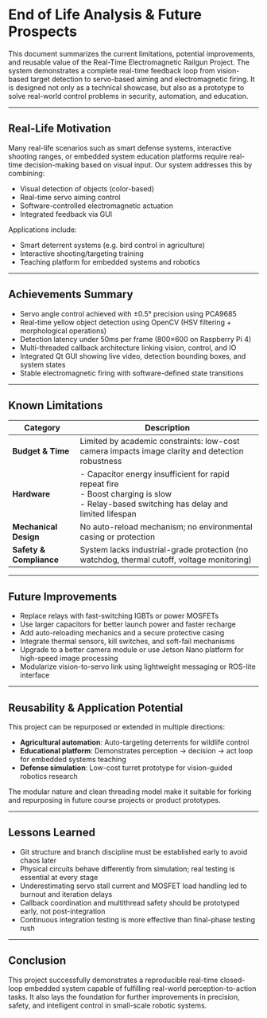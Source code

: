 #  End of Life Analysis & Future Prospects

This document summarizes the current limitations, potential improvements, and reusable value of the Real-Time Electromagnetic Railgun Project. The system demonstrates a complete real-time feedback loop from vision-based target detection to servo-based aiming and electromagnetic firing. It is designed not only as a technical showcase, but also as a prototype to solve real-world control problems in security, automation, and education.

---

##  Real-Life Motivation

Many real-life scenarios such as smart defense systems, interactive shooting ranges, or embedded system education platforms require real-time decision-making based on visual input. Our system addresses this by combining:

- Visual detection of objects (color-based)
- Real-time servo aiming control
- Software-controlled electromagnetic actuation
- Integrated feedback via GUI

Applications include:

-  Smart deterrent systems (e.g. bird control in agriculture)
-  Interactive shooting/targeting training
-  Teaching platform for embedded systems and robotics

---

## Achievements Summary

- Servo angle control achieved with ±0.5° precision using PCA9685
- Real-time yellow object detection using OpenCV (HSV filtering + morphological operations)
- Detection latency under 50ms per frame (800×600 on Raspberry Pi 4)
- Multi-threaded callback architecture linking vision, control, and IO
- Integrated Qt GUI showing live video, detection bounding boxes, and system states
- Stable electromagnetic firing with software-defined state transitions

---

##  Known Limitations

| Category       | Description |
|----------------|-------------|
| **Budget & Time** | Limited by academic constraints: low-cost camera impacts image clarity and detection robustness |
| **Hardware**     | - Capacitor energy insufficient for rapid repeat fire<br>- Boost charging is slow<br>- Relay-based switching has delay and limited lifespan |
| **Mechanical Design** | No auto-reload mechanism; no environmental casing or protection |
| **Safety & Compliance** | System lacks industrial-grade protection (no watchdog, thermal cutoff, voltage monitoring) |

---

##  Future Improvements

- Replace relays with fast-switching IGBTs or power MOSFETs
- Use larger capacitors for better launch power and faster recharge
- Add auto-reloading mechanics and a secure protective casing
- Integrate thermal sensors, kill switches, and soft-fail mechanisms
- Upgrade to a better camera module or use Jetson Nano platform for high-speed image processing
- Modularize vision-to-servo link using lightweight messaging or ROS-lite interface

---

##  Reusability & Application Potential

This project can be repurposed or extended in multiple directions:

- **Agricultural automation**: Auto-targeting deterrents for wildlife control
- **Educational platform**: Demonstrates perception → decision → act loop for embedded systems teaching
- **Defense simulation**: Low-cost turret prototype for vision-guided robotics research

The modular nature and clean threading model make it suitable for forking and repurposing in future course projects or product prototypes.

---

##  Lessons Learned

- Git structure and branch discipline must be established early to avoid chaos later
- Physical circuits behave differently from simulation; real testing is essential at every stage
- Underestimating servo stall current and MOSFET load handling led to burnout and iteration delays
- Callback coordination and multithread safety should be prototyped early, not post-integration
- Continuous integration testing is more effective than final-phase testing rush

---

##  Conclusion

This project successfully demonstrates a reproducible real-time closed-loop embedded system capable of fulfilling real-world perception-to-action tasks. It also lays the foundation for further improvements in precision, safety, and intelligent control in small-scale robotic systems.

